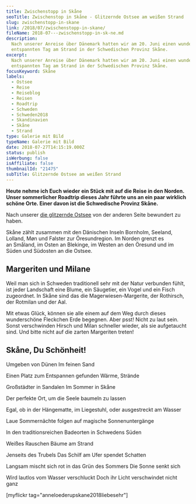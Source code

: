 ```yaml
---
title: Zwischenstopp in Skåne
seoTitle: Zwischenstop in Skåne - Glitzernde Ostsee am weißen Strand
slug: zwischenstopp-in-skane
link: /2018/07/zwischenstopp-in-skane/
fileName: 2018-07---zwischenstopp-in-sk-ne.md
description:
  Nach unserer Anreise über Dänemark hatten wir am 20. Juni einen wundervollen
  entspannten Tag am Strand in der Schwedischen Provinz Skåne.
excerpt:
  Nach unserer Anreise über Dänemark hatten wir am 20. Juni einen wundervollen
  entspannten Tag am Strand in der Schwedischen Provinz Skåne.
focusKeyword: Skåne
labels:
  - Ostsee
  - Reise
  - Reiseblog
  - Reisen
  - Roadtrip
  - Schweden
  - Schweden2018
  - Skandinavien
  - Skåne
  - Strand
type: Galerie mit Bild
typeName: Galerie mit Bild
date: 2018-07-27T14:15:19.000Z
status: publish
isWerbung: false
isAffiliate: false
thumbnailId: "21475"
subTitle: Glitzernde Ostsee am weißen Strand
---
```


<strong>Heute nehme ich Euch wieder ein Stück mit auf die Reise in den Norden.
Unser sommerlicher Roadtrip dieses Jahr führte uns an ein paar wirklich schöne
Orte. Einer davon ist die Schwedische Provinz Skåne.</strong>

Nach unserer [die glitzernde Ostsee](/2018/07/radtour-durch-kopenhagen/) von der
anderen Seite bewundert zu haben.

Skåne zählt zusammen mit den Dänischen Inseln Bornholm, Seeland, Lolland, Møn
und Falster zur Öresundregion. Im Norden grenzt es an Småland, im Osten an
Blekinge, im Westen an den Öresund und im Süden und Südosten an die Ostsee.

## Margeriten und Milane

Weil man sich in Schweden traditionell sehr mit der Natur verbunden fühlt, ist
jeder Landschaft eine Blume, ein Säugetier, ein Vogel und ein Fisch zugeordnet.
In Skåne sind das die Magerwiesen-Margerite, der Rothirsch, der Rotmilan und der
Aal.

Mit etwas Glück, können sie alle einem auf dem Weg durch dieses wunderschöne
Fleckchen Erde begegnen. Aber psst! Nicht zu laut sein. Sonst verschwinden
Hirsch und Milan schneller wieder, als sie aufgetaucht sind. Und bitte nicht auf
die zarten Margeriten treten!

## Skåne, Du Schönheit!

Umgeben von Dünen Im feinen Sand

Einen Platz zum Entspannen gefunden Wärme, Strände

Großstädter in Sandalen Im Sommer in Skåne

Der perfekte Ort, um die Seele baumeln zu lassen

Egal, ob in der Hängematte, im Liegestuhl, oder ausgestreckt am Wasser

Laue Sommernächte folgen auf magische Sonnenuntergänge

In den traditionsreichen Badeorten in Schwedens Süden

Weißes Rauschen Bäume am Strand

Jenseits des Trubels Das Schilf am Ufer spendet Schatten

Langsam mischt sich rot in das Grün des Sommers Die Sonne senkt sich

Wird lautlos vom Wasser verschluckt Doch ihr Licht verschwindet nicht ganz

[myflickr tag="anneloederupskane2018liebesehr"]
